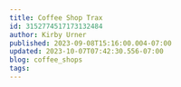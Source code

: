 ```yaml
---
title: Coffee Shop Trax
id: 3152774517173132484
author: Kirby Urner
published: 2023-09-08T15:16:00.004-07:00
updated: 2023-10-07T07:42:30.556-07:00
blog: coffee_shops
tags: 
---
```


